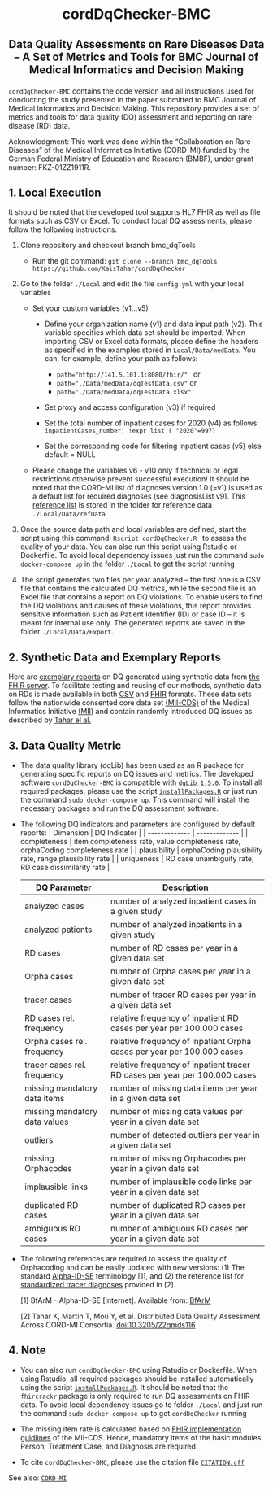 # <p align="center"> cordDqChecker-BMC </p>
## <p align="center"> Data Quality Assessments on Rare Diseases Data – A Set of Metrics and Tools for BMC Journal of Medical Informatics and Decision Making </p>

`cordDqChecker-BMC` contains the code version and all instructions used for conducting the study presented in the paper submitted to BMC Journal of Medical Informatics and Decision Making. This repository provides a set of metrics and tools for data quality (DQ) assessment and reporting on rare disease (RD) data.

Acknowledgment: This work was done within the “Collaboration on Rare Diseases” of the Medical Informatics Initiative (CORD-MI) funded by the German Federal Ministry of Education and Research (BMBF), under grant number: FKZ-01ZZ1911R.

## 1. Local Execution
It should be noted that the developed tool supports HL7 FHIR as well as file formats such as CSV or Excel. To conduct local DQ assessments, please follow the following instructions. 
1. Clone repository and checkout branch bmc_dqTools
   - Run the git command: ``` git clone --branch bmc_dqTools https://github.com/KaisTahar/cordDqChecker ```

2. Go to the folder `./Local` and edit the file `config.yml` with your local variables
   - Set your custom variables (v1...v5)
     - Define your organization name (v1) and data input path (v2). This variable specifies which data set should be imported. When importing CSV or Excel data formats, please define the headers as specified in the examples stored in `Local/Data/medData`. You can, for example, define your path as follows:
	   - ```path="http://141.5.101.1:8080/fhir/" ```
	  or
	   - ``` path="./Data/medData/dqTestData.csv" ```
	  or
	   - ``` path="./Data/medData/dqTestData.xlsx" ```

     - Set proxy and access configuration (v3) if required 
     - Set the total number of inpatient cases for 2020 (v4) as follows:
  ``` inpatientCases_number: !expr list ( "2020"=997) ```
     - Set the corresponding code for filtering inpatient cases (v5) else default = NULL
   - Please change the variables v6 - v10 only if technical or legal restrictions otherwise prevent successful execution! It should be noted that the CORD-MI list of diagnoses version 1.0 (=v1) is used as a default list for required diagnoses (see diagnosisList v9). This [reference list](https://github.com/KaisTahar/cordDqChecker/blob/bmc_dqTools/Local/Data/refData/CordDiagnosisList_v1.csv) is stored in the folder for reference data `./Local/Data/refData`

3. Once the source data path and local variables are defined, start the script using this command: ```Rscript cordDqChecker.R ``` to assess the quality of your data. You can also run this script using Rstudio or Dockerfile. To avoid local dependency issues just run the command ```sudo docker-compose up``` in the folder `./Local` to get the script running

4. The script generates two files per year analyzed – the first one is a CSV file that contains the calculated DQ metrics, while the second file is an Excel file that contains a report on DQ violations. To enable users to find the DQ violations and causes of these violations, this report provides sensitive information such as Patient Identifier (ID) or case ID – it is meant for internal use only. The generated reports are saved in the folder `./Local/Data/Export`.

## 2. Synthetic Data and Exemplary Reports
Here are [exemplary reports](https://github.com/KaisTahar/cordDqChecker/tree/bmc_dqTools/Local/Data/Export) on DQ generated using synthetic data from [the FHIR server](http://141.5.101.1:8080). To facilitate testing and reusing of our methods, synthetic data on RDs is made available in both [CSV](https://github.com/KaisTahar/cordDqChecker/blob/bmc_dqTools/Local/Data/medData/syntheticData.csv) and [FHIR](https://github.com/KaisTahar/cordDqChecker/tree/methods_dataCuration/Airolo) formats. These data sets follow the nationwide consented core data set [(MII-CDS)](https://www.medizininformatik-initiative.de/en/basic-modules-mii-core-data-set) of the Medical Informatics Initiative [(MII)](https://www.medizininformatik-initiative.de/en/start) and contain randomly introduced DQ issues as described by [Tahar el al.](https://www.thieme-connect.de/products/ejournals/abstract/10.1055/a-2006-1018)
	
## 3. Data Quality Metric
- The data quality library (dqLib) has been used as an R package for generating specific reports on DQ issues and metrics. The developed software `cordDqChecker-BMC` is compatible with [`dqLib 1.5.0`](https://github.com/KaisTahar/dqLib/releases/tag/v1.5.0). To install all required packages, please use the script [`installPackages.R`](https://github.com/KaisTahar/cordDqChecker/tree/bmc_dqTools/Local/R/installPackages.R) or just run the command `sudo docker-compose up`. This command will install the necessary packages and run the DQ assessment software.

- The following DQ indicators and parameters are configured by default reports:
  | Dimension  | DQ Indicator | 
  | ------------- | ------------- |
  | completeness  | item completeness rate, value completeness rate, orphaCoding completeness rate  | 
  | plausibility  | orphaCoding plausibility rate, range plausibility rate | 
  | uniqueness | RD case unambiguity rate, RD case dissimilarity rate |

  
  |DQ Parameter               | Description |
  |-------------------------- | ------------|
  | analyzed cases |  number of analyzed inpatient cases in a given study |
  | analyzed patients |  number of analyzed inpatients in a given study |
  | RD cases | number of RD cases per year in a given data set |
  | Orpha cases |  number of Orpha cases per year in a given data set |
  | tracer cases |  number of tracer RD cases per year in a given data set |
  | RD cases rel. frequency| relative frequency of inpatient RD cases per year per 100.000 cases|
  | Orpha cases rel. frequency| relative frequency of inpatient Orpha cases per year per 100.000 cases|
  | tracer cases rel. frequency| relative frequency of inpatient tracer RD cases per year per 100.000 cases|
  | missing mandatory data items | number of missing data items per year in a given data set |
  | missing mandatory data values| number of missing data values per year in a given data set |
  | outliers | number of detected outliers per year in a given data set |
  | missing Orphacodes |  number of missing Orphacodes per year in a given data set |
  | implausible links | number of implausible code links per year in a given data set |
  | duplicated RD cases |  number of duplicated RD cases per year in a given data set |
  | ambiguous RD cases | number of ambiguous RD cases per year in a given data set |

- The following references are required to assess the quality of Orphacoding and can be easily updated with new versions: (1) The standard [Alpha-ID-SE](https://github.com/KaisTahar/cordDqChecker/blob/bmc_dqTools/Local/Data/refData/icd10gm2022_alphaidse_edvtxt.txt) terminology [1], and (2) the reference list for [standardized tracer diagnoses](https://github.com/KaisTahar/cordDqChecker/blob/bmc_dqTools/Local/Data/refData/Tracerdiagnosen_AlphaID-SE-2022.csv) provided in [2].
  
	[1]   BfArM - Alpha-ID-SE [Internet]. Available from: [BfArM](https://www.bfarm.de/EN/Code-systems/Terminologies/Alpha-ID-SE/_node.html) 
	
	[2]   Tahar K, Martin T, Mou Y, et al. Distributed Data Quality Assessment Across CORD-MI Consortia. [doi:10.3205/22gmds116](https://www.egms.de/static/en/meetings/gmds2022/22gmds116.shtml)


## 4. Note

-  You can also run `cordDqChecker-BMC` using Rstudio or Dockerfile. When using Rstudio, all required packages should be installed automatically using the script [`installPackages.R`](https://github.com/KaisTahar/cordDqChecker/tree/bmc_dqTools/Local/R/installPackages.R). It should be noted that the `fhircrackr` package is only required to run DQ assessments on FHIR data. To avoid local dependency issues go to folder `./Local` and just run the command `sudo docker-compose up` to get `cordDqChecker` running

- The missing item rate is calculated based on [FHIR implementation guidlines](https://www.medizininformatik-initiative.de/en/basic-modules-mii-core-data-set) of the MII-CDS. Hence, mandatory items of the basic modules Person, Treatment Case, and Diagnosis are required

- To cite `cordDqChecker-BMC`, please use the citation file [`CITATION.cff`](https://github.com/KaisTahar/cordDqChecker/blob/bmc_dqTools/CITATION.cff)

See also: [`CORD-MI`](https://www.medizininformatik-initiative.de/de/CORD)


